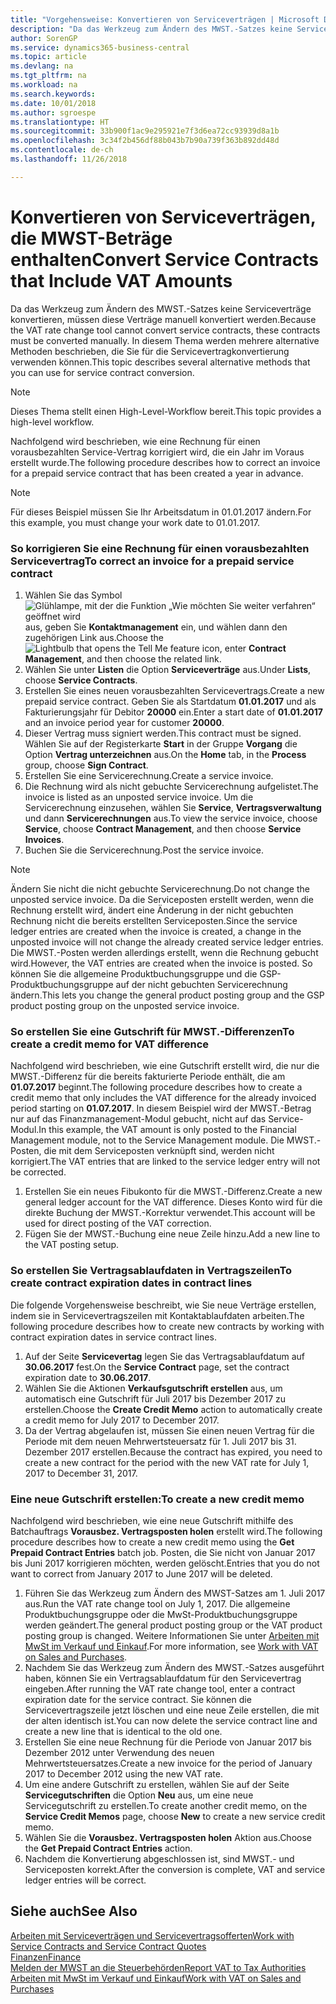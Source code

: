 ```yaml
---
title: "Vorgehensweise: Konvertieren von Serviceverträgen | Microsoft Docs"
description: "Da das Werkzeug zum Ändern des MWST.-Satzes keine Serviceverträge konvertieren, müssen diese Verträge manuell konvertiert werden. In diesem Thema werden mehrere alternative Methoden beschrieben, die Sie für die Servicevertragkonvertierung verwenden können."
author: SorenGP
ms.service: dynamics365-business-central
ms.topic: article
ms.devlang: na
ms.tgt_pltfrm: na
ms.workload: na
ms.search.keywords: 
ms.date: 10/01/2018
ms.author: sgroespe
ms.translationtype: HT
ms.sourcegitcommit: 33b900f1ac9e295921e7f3d6ea72cc93939d8a1b
ms.openlocfilehash: 3c34f2b456df88b043b7b90a739f363b892dd48d
ms.contentlocale: de-ch
ms.lasthandoff: 11/26/2018

---
```

# <a name="convert-service-contracts-that-include-vat-amounts"></a><span data-ttu-id="50c31-104">Konvertieren von Serviceverträgen, die MWST-Beträge enthalten</span><span class="sxs-lookup"><span data-stu-id="50c31-104">Convert Service Contracts that Include VAT Amounts</span></span>
<span data-ttu-id="50c31-105">Da das Werkzeug zum Ändern des MWST.-Satzes keine Serviceverträge konvertieren, müssen diese Verträge manuell konvertiert werden.</span><span class="sxs-lookup"><span data-stu-id="50c31-105">Because the VAT rate change tool cannot convert service contracts, these contracts must be converted manually.</span></span> <span data-ttu-id="50c31-106">In diesem Thema werden mehrere alternative Methoden beschrieben, die Sie für die Servicevertragkonvertierung verwenden können.</span><span class="sxs-lookup"><span data-stu-id="50c31-106">This topic describes several alternative methods that you can use for service contract conversion.</span></span>  

> [!NOTE]  
>  <span data-ttu-id="50c31-107">Dieses Thema stellt einen High-Level-Workflow bereit.</span><span class="sxs-lookup"><span data-stu-id="50c31-107">This topic provides a high-level workflow.</span></span>  

 <span data-ttu-id="50c31-108">Nachfolgend wird beschrieben, wie eine Rechnung für einen vorausbezahlten Service-Vertrag korrigiert wird, die ein Jahr im Voraus erstellt wurde.</span><span class="sxs-lookup"><span data-stu-id="50c31-108">The following procedure describes how to correct an invoice for a prepaid service contract that has been created a year in advance.</span></span>  

> [!NOTE]  
>  <span data-ttu-id="50c31-109">Für dieses Beispiel müssen Sie Ihr Arbeitsdatum in 01.01.2017 ändern.</span><span class="sxs-lookup"><span data-stu-id="50c31-109">For this example, you must change your work date to 01.01.2017.</span></span>  

### <a name="to-correct-an-invoice-for-a-prepaid-service-contract"></a><span data-ttu-id="50c31-110">So korrigieren Sie eine Rechnung für einen vorausbezahlten Servicevertrag</span><span class="sxs-lookup"><span data-stu-id="50c31-110">To correct an invoice for a prepaid service contract</span></span>  
1. <span data-ttu-id="50c31-111">Wählen Sie das Symbol ![Glühlampe, mit der die Funktion „Wie möchten Sie weiter verfahren“ geöffnet wird](media/ui-search/search_small.png "Wie möchten Sie weiter verfahren?") aus, geben Sie **Kontaktmanagement** ein, und wählen dann den zugehörigen Link aus.</span><span class="sxs-lookup"><span data-stu-id="50c31-111">Choose the ![Lightbulb that opens the Tell Me feature](media/ui-search/search_small.png "Tell me what you want to do") icon, enter **Contract Management**, and then choose the related link.</span></span>  
2. <span data-ttu-id="50c31-112">Wählen Sie unter **Listen** die Option **Serviceverträge** aus.</span><span class="sxs-lookup"><span data-stu-id="50c31-112">Under **Lists**, choose **Service Contracts**.</span></span>  
3. <span data-ttu-id="50c31-113">Erstellen Sie eines neuen vorausbezahlten Servicevertrags.</span><span class="sxs-lookup"><span data-stu-id="50c31-113">Create a new prepaid service contract.</span></span> <span data-ttu-id="50c31-114">Geben Sie als Startdatum **01.01.2017** und als Fakturierungsjahr für Debitor **20000** ein.</span><span class="sxs-lookup"><span data-stu-id="50c31-114">Enter a start date of **01.01.2017** and an invoice period year for customer **20000**.</span></span>  
4. <span data-ttu-id="50c31-115">Dieser Vertrag muss signiert werden.</span><span class="sxs-lookup"><span data-stu-id="50c31-115">This contract must be signed.</span></span> <span data-ttu-id="50c31-116">Wählen Sie auf der Registerkarte **Start** in der Gruppe **Vorgang** die Option **Vertrag unterzeichnen** aus.</span><span class="sxs-lookup"><span data-stu-id="50c31-116">On the **Home** tab, in the **Process** group, choose **Sign Contract**.</span></span>  
5. <span data-ttu-id="50c31-117">Erstellen Sie eine Servicerechnung.</span><span class="sxs-lookup"><span data-stu-id="50c31-117">Create a service invoice.</span></span>
6. <span data-ttu-id="50c31-118">Die Rechnung wird als nicht gebuchte Servicerechnung aufgelistet.</span><span class="sxs-lookup"><span data-stu-id="50c31-118">The invoice is listed as an unposted service invoice.</span></span> <span data-ttu-id="50c31-119">Um die Servicerechnung einzusehen, wählen Sie **Service**, **Vertragsverwaltung** und dann **Servicerechnungen** aus.</span><span class="sxs-lookup"><span data-stu-id="50c31-119">To view the service invoice, choose **Service**, choose **Contract Management**, and then choose **Service Invoices**.</span></span>  
7. <span data-ttu-id="50c31-120">Buchen Sie die Servicerechnung.</span><span class="sxs-lookup"><span data-stu-id="50c31-120">Post the service invoice.</span></span>  

> [!NOTE]  
>  <span data-ttu-id="50c31-121">Ändern Sie nicht die nicht gebuchte Servicerechnung.</span><span class="sxs-lookup"><span data-stu-id="50c31-121">Do not change the unposted service invoice.</span></span> <span data-ttu-id="50c31-122">Da die Serviceposten erstellt werden, wenn die Rechnung erstellt wird, ändert eine Änderung in der nicht gebuchten Rechnung nicht die bereits erstellten Serviceposten.</span><span class="sxs-lookup"><span data-stu-id="50c31-122">Since the service ledger entries are created when the invoice is created, a change in the unposted invoice will not change the already created service ledger entries.</span></span> <span data-ttu-id="50c31-123">Die MWST.-Posten werden allerdings erstellt, wenn die Rechnung gebucht wird.</span><span class="sxs-lookup"><span data-stu-id="50c31-123">However, the VAT entries are created when the invoice is posted.</span></span> <span data-ttu-id="50c31-124">So können Sie die allgemeine Produktbuchungsgruppe und die GSP-Produktbuchungsgruppe auf der nicht gebuchten Servicerechnung ändern.</span><span class="sxs-lookup"><span data-stu-id="50c31-124">This lets you change the general product posting group and the GSP product posting group on the unposted service invoice.</span></span>  

### <a name="to-create-a-credit-memo-for-vat-difference"></a><span data-ttu-id="50c31-125">So erstellen Sie eine Gutschrift für MWST.-Differenzen</span><span class="sxs-lookup"><span data-stu-id="50c31-125">To create a credit memo for VAT difference</span></span>  
<span data-ttu-id="50c31-126">Nachfolgend wird beschrieben, wie eine Gutschrift erstellt wird, die nur die MWST.-Differenz für die bereits fakturierte Periode enthält, die am **01.07.2017** beginnt.</span><span class="sxs-lookup"><span data-stu-id="50c31-126">The following procedure describes how to create a credit memo that only includes the VAT difference for the already invoiced period starting on **01.07.2017**.</span></span> <span data-ttu-id="50c31-127">In diesem Beispiel wird der MWST.-Betrag nur auf das Finanzmanagement-Modul gebucht, nicht auf das Service-Modul.</span><span class="sxs-lookup"><span data-stu-id="50c31-127">In this example, the VAT amount is only posted to the Financial Management module, not to the Service Management module.</span></span> <span data-ttu-id="50c31-128">Die MWST.-Posten, die mit dem Serviceposten verknüpft sind, werden nicht korrigiert.</span><span class="sxs-lookup"><span data-stu-id="50c31-128">The VAT entries that are linked to the service ledger entry will not be corrected.</span></span>  

1. <span data-ttu-id="50c31-129">Erstellen Sie ein neues Fibukonto für die MWST.-Differenz.</span><span class="sxs-lookup"><span data-stu-id="50c31-129">Create a new general ledger account for the VAT difference.</span></span> <span data-ttu-id="50c31-130">Dieses Konto wird für die direkte Buchung der MWST.-Korrektur verwendet.</span><span class="sxs-lookup"><span data-stu-id="50c31-130">This account will be used for direct posting of the VAT correction.</span></span>  
2. <span data-ttu-id="50c31-131">Fügen Sie der MWST.-Buchung eine neue Zeile hinzu.</span><span class="sxs-lookup"><span data-stu-id="50c31-131">Add a new line to the VAT posting setup.</span></span>  

### <a name="to-create-contract-expiration-dates-in-contract-lines"></a><span data-ttu-id="50c31-132">So erstellen Sie Vertragsablaufdaten in Vertragszeilen</span><span class="sxs-lookup"><span data-stu-id="50c31-132">To create contract expiration dates in contract lines</span></span>  
<span data-ttu-id="50c31-133">Die folgende Vorgehensweise beschreibt, wie Sie neue Verträge erstellen, indem sie in Servicevertragszeilen mit Kontaktablaufdaten arbeiten.</span><span class="sxs-lookup"><span data-stu-id="50c31-133">The following procedure describes how to create new contracts by working with contract expiration dates in service contract lines.</span></span>  

1. <span data-ttu-id="50c31-134">Auf der Seite **Servicevertag** legen Sie das Vertragsablaufdatum auf **30.06.2017** fest.</span><span class="sxs-lookup"><span data-stu-id="50c31-134">On the **Service Contract** page, set the contract expiration date to **30.06.2017**.</span></span>  
2. <span data-ttu-id="50c31-135">Wählen Sie die Aktionen **Verkaufsgutschrift erstellen** aus, um automatisch eine Gutschrift für Juli 2017 bis Dezember 2017 zu erstellen.</span><span class="sxs-lookup"><span data-stu-id="50c31-135">Choose the **Create Credit Memo** action to automatically create a credit memo for July 2017 to December 2017.</span></span>  
3. <span data-ttu-id="50c31-136">Da der Vertrag abgelaufen ist, müssen Sie einen neuen Vertrag für die Periode mit dem neuen Mehrwertsteuersatz für 1. Juli 2017 bis 31. Dezember 2017 erstellen.</span><span class="sxs-lookup"><span data-stu-id="50c31-136">Because the contract has expired, you need to create a new contract for the period with the new VAT rate for July 1, 2017 to December 31, 2017.</span></span>  

### <a name="to-create-a-new-credit-memo"></a><span data-ttu-id="50c31-137">Eine neue Gutschrift erstellen:</span><span class="sxs-lookup"><span data-stu-id="50c31-137">To create a new credit memo</span></span>  
<span data-ttu-id="50c31-138">Nachfolgend wird beschrieben, wie eine neue Gutschrift mithilfe des Batchauftrags **Vorausbez. Vertragsposten holen** erstellt wird.</span><span class="sxs-lookup"><span data-stu-id="50c31-138">The following procedure describes how to create a new credit memo using the **Get Prepaid Contract Entries** batch job.</span></span> <span data-ttu-id="50c31-139">Posten, die Sie nicht von Januar 2017 bis Juni 2017 korrigieren möchten, werden gelöscht.</span><span class="sxs-lookup"><span data-stu-id="50c31-139">Entries that you do not want to correct from January 2017 to June 2017 will be deleted.</span></span>  

1. <span data-ttu-id="50c31-140">Führen Sie das Werkzeug zum Ändern des MWST-Satzes am 1. Juli 2017 aus.</span><span class="sxs-lookup"><span data-stu-id="50c31-140">Run the VAT rate change tool on July 1, 2017.</span></span> <span data-ttu-id="50c31-141">Die allgemeine Produktbuchungsgruppe oder die MwSt-Produktbuchungsgruppe werden geändert.</span><span class="sxs-lookup"><span data-stu-id="50c31-141">The general product posting group or the VAT product posting group is changed.</span></span> <span data-ttu-id="50c31-142">Weitere Informationen Sie unter [Arbeiten mit MwSt im Verkauf und Einkauf](finance-work-with-vat.md).</span><span class="sxs-lookup"><span data-stu-id="50c31-142">For more information, see [Work with VAT on Sales and Purchases](finance-work-with-vat.md).</span></span>  
2. <span data-ttu-id="50c31-143">Nachdem Sie das Werkzeug zum Ändern des MWST.-Satzes ausgeführt haben, können Sie ein Vertragsablaufdatum für den Servicevertrag eingeben.</span><span class="sxs-lookup"><span data-stu-id="50c31-143">After running the VAT rate change tool, enter a contract expiration date for the service contract.</span></span> <span data-ttu-id="50c31-144">Sie können die Servicevertragszeile jetzt löschen und eine neue Zeile erstellen, die mit der alten identisch ist.</span><span class="sxs-lookup"><span data-stu-id="50c31-144">You can now delete the service contract line and create a new line that is identical to the old one.</span></span>  
3. <span data-ttu-id="50c31-145">Erstellen Sie eine neue Rechnung für die Periode von Januar 2017 bis Dezember 2012 unter Verwendung des neuen Mehrwertsteuersatzes.</span><span class="sxs-lookup"><span data-stu-id="50c31-145">Create a new invoice for the period of January 2017 to December 2012 using the new VAT rate.</span></span>  
4. <span data-ttu-id="50c31-146">Um eine andere Gutschrift zu erstellen, wählen Sie auf der Seite **Servicegutschriften** die Option **Neu** aus, um eine neue Servicegutschrift zu erstellen.</span><span class="sxs-lookup"><span data-stu-id="50c31-146">To create another credit memo, on the **Service Credit Memos** page, choose **New** to create a new service credit memo.</span></span>  
5. <span data-ttu-id="50c31-147">Wählen Sie die **Vorausbez. Vertragsposten holen** Aktion aus.</span><span class="sxs-lookup"><span data-stu-id="50c31-147">Choose the **Get Prepaid Contract Entries** action.</span></span>  
6. <span data-ttu-id="50c31-148">Nachdem die Konvertierung abgeschlossen ist, sind MWST.- und Serviceposten korrekt.</span><span class="sxs-lookup"><span data-stu-id="50c31-148">After the conversion is complete, VAT and service ledger entries will be correct.</span></span>  

## <a name="see-also"></a><span data-ttu-id="50c31-149">Siehe auch</span><span class="sxs-lookup"><span data-stu-id="50c31-149">See Also</span></span>  
[<span data-ttu-id="50c31-150">Arbeiten mit Serviceverträgen und Servicevertragsofferten</span><span class="sxs-lookup"><span data-stu-id="50c31-150">Work with Service Contracts and Service Contract Quotes</span></span>](service-how-to-create-service-contracts-and-service-contract-quotes.md)  
[<span data-ttu-id="50c31-151">Finanzen</span><span class="sxs-lookup"><span data-stu-id="50c31-151">Finance</span></span>](finance.md)  
[<span data-ttu-id="50c31-152">Melden der MWST an die Steuerbehörden</span><span class="sxs-lookup"><span data-stu-id="50c31-152">Report VAT to Tax Authorities</span></span>](finance-how-report-vat.md)  
[<span data-ttu-id="50c31-153">Arbeiten mit MwSt im Verkauf und Einkauf</span><span class="sxs-lookup"><span data-stu-id="50c31-153">Work with VAT on Sales and Purchases</span></span>](finance-work-with-vat.md)  


